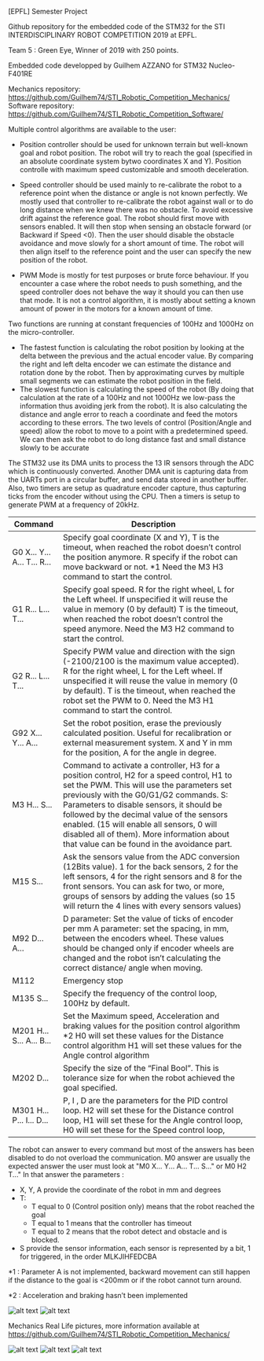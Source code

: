[EPFL] Semester Project

Github repository for the embedded code of the STM32 for the STI INTERDISCIPLINARY ROBOT COMPETITION 2019 at EPFL.

Team 5 : Green Eye, Winner of 2019 with 250 points.

Embedded code developped by Guilhem AZZANO for STM32 Nucleo-F401RE 

Mechanics repository: https://github.com/Guilhem74/STI_Robotic_Competition_Mechanics/
Software repository: https://github.com/Guilhem74/STI_Robotic_Competition_Software/



Multiple control algorithms are available to the user:
  * Position controller should be used for unknown terrain but well-known goal and robot position. The robot will try to reach the goal (specified in an absolute coordinate system bytwo coordinates X and Y). Position controlle with maximum speed customizable and smooth deceleration.
  
  * Speed controller should be used mainly to re-calibrate the robot to a reference point when the distance or angle is not known perfectly. We mostly used that controller to re-calibrate the robot against wall or to do long distance when we knew there was no obstacle. To avoid excessive drift against the reference goal. The robot should first move with sensors enabled. It will then stop when sensing an obstacle forward (or Backward if Speed <0). Then the user should disable the obstacle avoidance and move slowly for a short amount of time. The robot will then align itself to the reference point and the user can specify the new position of the robot.
  
  * PWM Mode is mostly for test purposes or brute force behaviour.  If you encounter a case where the robot needs to push something, and the speed controller does not behave the way it should you can then use that mode. It is not a control algorithm, it is mostly about setting a known amount of power in the motors for a known amount of time.
 
Two functions are running at constant frequencies of 100Hz and 1000Hz on the micro-controller. 
  * The fastest function is calculating the robot position by looking at the delta between the previous and the actual encoder value. 
By comparing the right and left delta encoder we can estimate the distance and rotation done by the robot. Then by approximating curves by multiple small segments we can estimate the robot position in the field. 
  * The slowest function is calculating the speed of the robot (By doing that calculation at the rate of a 100Hz and not 1000Hz we low-pass the information thus avoiding jerk from the robot). It is also calculating the distance and angle error to reach a coordinate and feed the motors according to these errors. The two levels of control (Position/Angle and speed) allow the robot to move to a point with a predetermined speed. We can then ask the robot to do long distance fast and small distance slowly to be accurate

The STM32 use its DMA units to process the 13 IR sensors through the ADC which is continuously converted.
Another DMA unit is capturing data from the UARTs port in a circular buffer, and send data stored in another buffer. 
Also, two timers are setup as quadrature encoder capture, thus capturing ticks from the encoder without using the CPU. 
Then a timers is setup to generate PWM at a frequency of 20kHz.

|    Command                        |    Description                                                                                                                                                                                                                                                                                                                                                                                                                            |   |
|-----------------------------------|-------------------------------------------------------------------------------------------------------------------------------------------------------------------------------------------------------------------------------------------------------------------------------------------------------------------------------------------------------------------------------------------------------------------------------------------|---|
|    G0 X... Y... A... T... R...    |    Specify   goal coordinate (X and Y), T is the timeout, when reached the robot doesn’t   control the position anymore. R specify if the robot can move backward or   not. *1   Need the M3 H3 command to start the   control.                                                                                                                                                                                                           |   |
|    G1 R... L... T...              |    Specify   goal speed. R for the right wheel, L for the Left wheel. If unspecified it   will reuse the value in memory (0 by default) T is the timeout, when reached   the robot doesn’t control the speed anymore. Need the M3 H2 command to start   the control.                                                                                                                                                                      |   |
|    G2 R... L... T...              |    Specify PWM value and   direction with the sign (-2100/2100 is the maximum value accepted). R for the   right wheel, L for the Left wheel. If unspecified it will reuse the value in   memory (0 by default).   T is the timeout, when reached the robot   set the PWM to 0.   Need the M3 H1 command to start the   control.                                                                                                          |   |
|    G92 X... Y... A...             |    Set the robot position, erase the previously calculated position.   Useful for recalibration or external measurement system. X and Y in mm for   the position, A for the angle in degree.                                                                                                                                                                                                                                              |   |
|    M3 H... S...                   |    Command to activate a controller, H3 for a   position control, H2 for a speed control, H1 to set the PWM. This will use   the parameters set previously with the G0/G1/G2 commands.   S:   Parameters to disable sensors, it should be followed by the decimal value of the   sensors enabled. (15 will enable all sensors, 0 will disabled all of them).   More information about that value can be   found in the avoidance part.    |   |
|    M15 S...                       |    Ask the sensors value from the ADC conversion (12Bits   value). 1 for the back sensors, 2 for the left sensors, 4 for the right   sensors and 8 for the front sensors. You can ask for two, or more, groups of   sensors by adding the values (so 15 will return the 4 lines with every   sensors values)                                                                                                                              |   |
|    M92 D... A...                  |    D parameter: Set the value of ticks of   encoder per mm   A parameter: set the spacing, in mm,   between the encoders wheel.   These values should be changed only if   encoder wheels are changed and the robot isn’t calculating the correct   distance/ angle when moving.                                                                                                                                                          |   |
|    M112                           |    Emergency stop                                                                                                                                                                                                                                                                                                                                                                                                                         |   |
|    M135 S...                      |    Specify the frequency of the control   loop, 100Hz by default.                                                                                                                                                                                                                                                                                                                                                                         |   |
|    M201 H... S... A... B...       |    Set   the Maximum speed, Acceleration and braking values for the position control   algorithm *2   H0 will set these values for the Distance   control algorithm H1 will set these values for the Angle control algorithm                                                                                                                                                                                                              |   |
|    M202 D...                      |    Specify the size of the “Final Bool”.   This is tolerance size for when the robot achieved the goal specified.                                                                                                                                                                                                                                                                                                                         |   |
|    M301 H... P... I... D...       |    P, I , D are the parameters for the PID   control loop.   H2 will set these for the Distance   control loop,   H1 will set these for the Angle control   loop,   H0 will set these for the Speed control   loop,                                                                                                                                                                                                                       |   |

The robot can answer to every command but most of the answers has been disabled to do not overload the communication. M0 answer are usually the expected answer the user must look at "M0 X... Y... A... T... S..." or M0 H2 T..."
In that answer the parameters :
  * X, Y, A provide the coordinate of the robot in mm and degrees
  * T:
     * T equal to 0 (Control position only) means that the robot reached the goal
     * T equal to 1 means that the controller has timeout
     * T equal to 2 means that the robot detect and obstacle and is blocked.
  * S provide the sensor information, each sensor is represented by a bit, 1 for triggered, in the order MLKJIHFEDCBA

*1 : Parameter A is not implemented, backward movement can still happen if the distance to the goal is <200mm or if the robot cannot turn around.

*2 : Acceleration and braking hasn’t been implemented

![alt text](https://github.com/Guilhem74/STI_Robotic_Competition_Electronics/blob/master/Pictures/Control_Schematic.png?raw=true)
![alt text](https://github.com/Guilhem74/STI_Robotic_Competition_Electronics/blob/master/Pictures/CubeMX.png?raw=true)

 
Mechanics Real Life pictures, more information available at https://github.com/Guilhem74/STI_Robotic_Competition_Mechanics/

![alt text](https://github.com/Guilhem74/STI_Robotic_Competition_Mechanics/blob/master/Pictures/RL_Front.jpg?raw=true)
![alt text](https://github.com/Guilhem74/STI_Robotic_Competition_Mechanics/blob/master/Pictures/RL_Side.jpg?raw=true)
![alt text](https://github.com/Guilhem74/STI_Robotic_Competition_Mechanics/blob/master/Pictures/RL_Bottom.jpg?raw=true)
